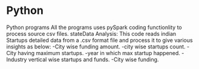 # Python
Python programs
All the programs uses pySpark coding functionlity to process source csv files.
stateData Analysis:
This code reads indian Startups detailed data from a .csv format file and process it to give various insights as below:
-City wise funding amount.
-city wise startups count.
-City having maximum startups.
-year in which max startup happened.
-Industry vertical wise startups and funds.
-City wise funding.

